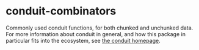 conduit-combinators
===================

Commonly used conduit functions, for both chunked and unchunked data. For more
information about conduit in general, and how this package in particular fits
into the ecosystem, see [the conduit
homepage](https://github.com/snoyberg/conduit#readme).
